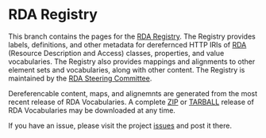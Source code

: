 # RDA Registry

This branch contains the pages for the [RDA Registry](http://www.rdaregistry.info/). The Registry provides labels, definitions, and other metadata for derefernced HTTP IRIs of [RDA](http://www.rdatoolkit.org/) (Resource Description and Access) classes, properties, and value vocabularies. The Registry also provides mappings and alignments to other element sets and vocabularies, along with other content. The Registry is maintained by the [RDA Steering Committee](http://www.rda-rsc.org/).

Dereferencable content, maps, and alignemnts are generated from the most recent release of RDA Vocabularies. A complete [ZIP](https://github.com/RDVocab/RDA-Vocabularies/zipball/master) or [TARBALL](https://github.com/RDVocab/RDA-Vocabularies/tarball/master) release of RDA Vocabularies may be downloaded at any time. 

If you have an issue, please visit the project [issues](https://github.com/RDVocab/RDA-Vocabularies/issues) 
and post it there.

  

